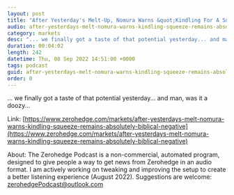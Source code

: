 ```yaml
---
layout: post
title: "After Yesterday's Melt-Up, Nomura Warns &quot;Kindling For A Squeeze&quot; Remains From &quot;Absolutely Biblical&quot; Negative Delta Surge"
audio: after-yesterdays-melt-nomura-warns-kindling-squeeze-remains-absolutely-biblical-negative-0
category: markets
desc: "... we finally got a taste of that potential yesterday... and man, was it a doozy..."
duration: 00:04:02
length: 242
datetime: Thu, 08 Sep 2022 14:51:00 +0000
tags: podcast
guid: after-yesterdays-melt-nomura-warns-kindling-squeeze-remains-absolutely-biblical-negative-0
order: 0
---
```

... we finally got a taste of that potential yesterday... and man, was it a doozy...

Link: [https://www.zerohedge.com/markets/after-yesterdays-melt-nomura-warns-kindling-squeeze-remains-absolutely-biblical-negative](https://www.zerohedge.com/markets/after-yesterdays-melt-nomura-warns-kindling-squeeze-remains-absolutely-biblical-negative)

About: The Zerohedge Podcast is a non-commercial, automated program, designed to give people a way to get news from Zerohedge in an audio format.  I am actively working on tweaking and improving the setup to create a better listening experience (August 2022).  Suggestions are welcome: [zerohedgePodcast@outlook.com](mailto:zerohedgePodcast@outlook.com)